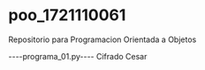 # poo_1721110061
Repositorio para Programacion Orientada a Objetos

----programa_01.py----
Cifrado Cesar